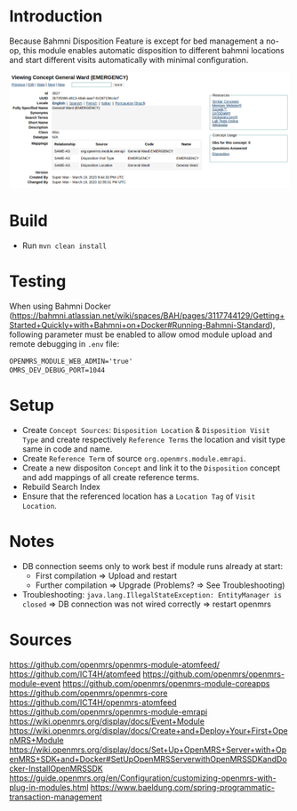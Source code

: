 # Introduction

Because Bahmni Disposition Feature is except for bed management a no-op, this module enables automatic disposition to different bahmni locations and start different visits automatically with minimal configuration.

[![Automatic Disposition](misc/Disposition-Configuration.png?raw=true "Automatic Disposition")](https://youtu.be/8KgqzevWyiI "Automatic Disposition")

# Build
* Run `mvn clean install`

# Testing
When using Bahmni Docker (https://bahmni.atlassian.net/wiki/spaces/BAH/pages/3117744129/Getting+Started+Quickly+with+Bahmni+on+Docker#Running-Bahmni-Standard), following parameter must be enabled to allow omod module upload and remote debugging in `.env` file:

```
OPENMRS_MODULE_WEB_ADMIN='true'
OMRS_DEV_DEBUG_PORT=1044
```

# Setup
* Create `Concept Sources`:  `Disposition Location` & `Disposition Visit Type` and create respectively `Reference Terms` the location and visit type same in code and name.
* Create `Reference Term` of source `org.openmrs.module.emrapi`.
* Create a new dispositon `Concept` and link it to the `Disposition` concept and add mappings of all create reference terms.
* Rebuild Search Index
* Ensure that the referenced location has a `Location Tag` of `Visit Location`.

# Notes
* DB connection seems only to work best if module runs already at start:
  * First compilation => Upload and restart
  * Further compilation => Upgrade (Problems? => See Troubleshooting)
* Troubleshooting: `java.lang.IllegalStateException: EntityManager is closed` => DB connection was not wired correctly => restart openmrs

# Sources
https://github.com/openmrs/openmrs-module-atomfeed/
https://github.com/ICT4H/atomfeed
https://github.com/openmrs/openmrs-module-event
https://github.com/openmrs/openmrs-module-coreapps
https://github.com/openmrs/openmrs-core
https://github.com/ICT4H/openmrs-atomfeed
https://github.com/openmrs/openmrs-module-emrapi
https://wiki.openmrs.org/display/docs/Event+Module
https://wiki.openmrs.org/display/docs/Create+and+Deploy+Your+First+OpenMRS+Module
https://wiki.openmrs.org/display/docs/Set+Up+OpenMRS+Server+with+OpenMRS+SDK+and+Docker#SetUpOpenMRSServerwithOpenMRSSDKandDocker-InstallOpenMRSSDK
https://guide.openmrs.org/en/Configuration/customizing-openmrs-with-plug-in-modules.html
https://www.baeldung.com/spring-programmatic-transaction-management
